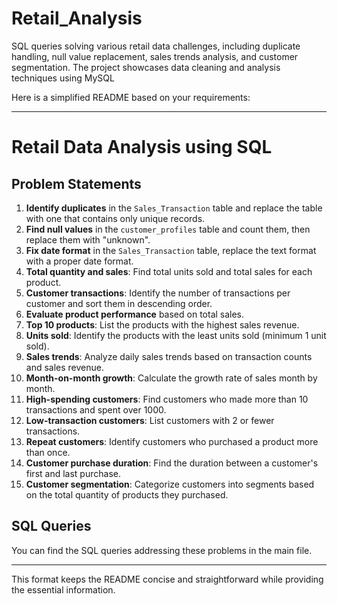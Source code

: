 # Retail_Analysis
SQL queries solving various retail data challenges, including duplicate handling, null value replacement, sales trends analysis, and customer segmentation. The project showcases data cleaning and analysis techniques using MySQL

Here is a simplified README based on your requirements:

---

# Retail Data Analysis using SQL

## Problem Statements

1. **Identify duplicates** in the `Sales_Transaction` table and replace the table with one that contains only unique records.
2. **Find null values** in the `customer_profiles` table and count them, then replace them with "unknown".
3. **Fix date format** in the `Sales_Transaction` table, replace the text format with a proper date format.
4. **Total quantity and sales**: Find total units sold and total sales for each product.
5. **Customer transactions**: Identify the number of transactions per customer and sort them in descending order.
6. **Evaluate product performance** based on total sales.
7. **Top 10 products**: List the products with the highest sales revenue.
8. **Units sold**: Identify the products with the least units sold (minimum 1 unit sold).
9. **Sales trends**: Analyze daily sales trends based on transaction counts and sales revenue.
10. **Month-on-month growth**: Calculate the growth rate of sales month by month.
11. **High-spending customers**: Find customers who made more than 10 transactions and spent over 1000.
12. **Low-transaction customers**: List customers with 2 or fewer transactions.
13. **Repeat customers**: Identify customers who purchased a product more than once.
14. **Customer purchase duration**: Find the duration between a customer's first and last purchase.
15. **Customer segmentation**: Categorize customers into segments based on the total quantity of products they purchased.

## SQL Queries
You can find the SQL queries addressing these problems in the main file.

---

This format keeps the README concise and straightforward while providing the essential information.
